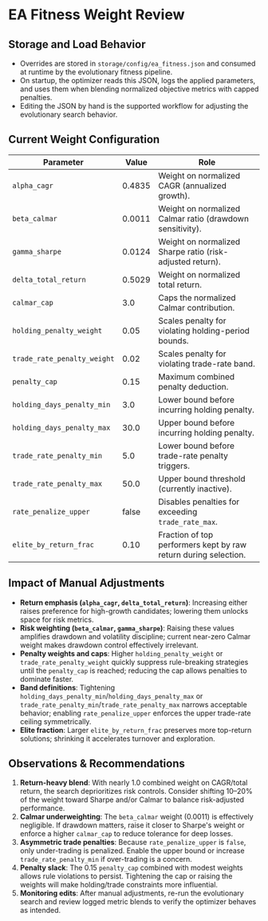 # EA Fitness Weight Review

## Storage and Load Behavior
- Overrides are stored in `storage/config/ea_fitness.json` and consumed at runtime by the evolutionary fitness pipeline.
- On startup, the optimizer reads this JSON, logs the applied parameters, and uses them when blending normalized objective metrics with capped penalties.
- Editing the JSON by hand is the supported workflow for adjusting the evolutionary search behavior.

## Current Weight Configuration
| Parameter | Value | Role |
| --- | --- | --- |
| `alpha_cagr` | 0.4835 | Weight on normalized CAGR (annualized growth). |
| `beta_calmar` | 0.0011 | Weight on normalized Calmar ratio (drawdown sensitivity). |
| `gamma_sharpe` | 0.0124 | Weight on normalized Sharpe ratio (risk-adjusted return). |
| `delta_total_return` | 0.5029 | Weight on normalized total return. |
| `calmar_cap` | 3.0 | Caps the normalized Calmar contribution. |
| `holding_penalty_weight` | 0.05 | Scales penalty for violating holding-period bounds. |
| `trade_rate_penalty_weight` | 0.02 | Scales penalty for violating trade-rate band. |
| `penalty_cap` | 0.15 | Maximum combined penalty deduction. |
| `holding_days_penalty_min` | 3.0 | Lower bound before incurring holding penalty. |
| `holding_days_penalty_max` | 30.0 | Upper bound before incurring holding penalty. |
| `trade_rate_penalty_min` | 5.0 | Lower bound before trade-rate penalty triggers. |
| `trade_rate_penalty_max` | 50.0 | Upper bound threshold (currently inactive). |
| `rate_penalize_upper` | false | Disables penalties for exceeding `trade_rate_max`. |
| `elite_by_return_frac` | 0.10 | Fraction of top performers kept by raw return during selection. |

## Impact of Manual Adjustments
- **Return emphasis (`alpha_cagr`, `delta_total_return`)**: Increasing either raises preference for high-growth candidates; lowering them unlocks space for risk metrics.
- **Risk weighting (`beta_calmar`, `gamma_sharpe`)**: Raising these values amplifies drawdown and volatility discipline; current near-zero Calmar weight makes drawdown control effectively irrelevant.
- **Penalty weights and caps**: Higher `holding_penalty_weight` or `trade_rate_penalty_weight` quickly suppress rule-breaking strategies until the `penalty_cap` is reached; reducing the cap allows penalties to dominate faster.
- **Band definitions**: Tightening `holding_days_penalty_min`/`holding_days_penalty_max` or `trade_rate_penalty_min`/`trade_rate_penalty_max` narrows acceptable behavior; enabling `rate_penalize_upper` enforces the upper trade-rate ceiling symmetrically.
- **Elite fraction**: Larger `elite_by_return_frac` preserves more top-return solutions; shrinking it accelerates turnover and exploration.

## Observations & Recommendations
1. **Return-heavy blend**: With nearly 1.0 combined weight on CAGR/total return, the search deprioritizes risk controls. Consider shifting 10–20% of the weight toward Sharpe and/or Calmar to balance risk-adjusted performance.
2. **Calmar underweighting**: The `beta_calmar` weight (0.0011) is effectively negligible. If drawdown matters, raise it closer to Sharpe's weight or enforce a higher `calmar_cap` to reduce tolerance for deep losses.
3. **Asymmetric trade penalties**: Because `rate_penalize_upper` is `false`, only under-trading is penalized. Enable the upper bound or increase `trade_rate_penalty_min` if over-trading is a concern.
4. **Penalty slack**: The 0.15 `penalty_cap` combined with modest weights allows rule violations to persist. Tightening the cap or raising the weights will make holding/trade constraints more influential.
5. **Monitoring edits**: After manual adjustments, re-run the evolutionary search and review logged metric blends to verify the optimizer behaves as intended.
